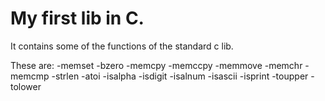<h1>My first lib in C.</h1>

It contains some of the functions of the standard c lib.

These are:
-memset
-bzero
-memcpy
-memccpy
-memmove
-memchr
-memcmp
-strlen
-atoi
-isalpha
-isdigit
-isalnum
-isascii
-isprint
-toupper
-tolower
